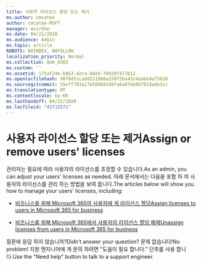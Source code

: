 ```yaml
---
title: 사용자 라이선스 할당 또는 제거
ms.author: cmcatee
author: cmcatee-MSFT
manager: mnirkhe
ms.date: 04/21/2020
ms.audience: Admin
ms.topic: article
ROBOTS: NOINDEX, NOFOLLOW
localization_priority: Normal
ms.collection: Adm_O365
ms.custom: ''
ms.assetid: 175af24e-b863-42ca-84e5-fb920f472b12
ms.openlocfilehash: 9878d51cadd211668a150f2ba43c4aabe4a75620
ms.sourcegitcommit: 55eff703a17e500681d8fa6a87eb067019ade3cc
ms.translationtype: MT
ms.contentlocale: ko-KR
ms.lasthandoff: 04/22/2020
ms.locfileid: "43712572"
---
```

# <a name="assign-or-remove-users-licenses"></a><span data-ttu-id="b15ba-102">사용자 라이선스 할당 또는 제거</span><span class="sxs-lookup"><span data-stu-id="b15ba-102">Assign or remove users' licenses</span></span>

<span data-ttu-id="b15ba-103">관리자는 필요에 따라 사용자의 라이선스를 조정할 수 있습니다.</span><span class="sxs-lookup"><span data-stu-id="b15ba-103">As an admin, you can adjust your users' licenses as needed.</span></span> <span data-ttu-id="b15ba-104">아래 문서에서는 다음을 포함 하 여 사용자의 라이선스를 관리 하는 방법을 보여 줍니다.</span><span class="sxs-lookup"><span data-stu-id="b15ba-104">The articles below will show you how to manage your users' licenses, including:</span></span>
  
- [<span data-ttu-id="b15ba-105">비즈니스를 위해 Microsoft 365의 사용자에 게 라이선스 할당</span><span class="sxs-lookup"><span data-stu-id="b15ba-105">Assign licenses to users in Microsoft 365 for business</span></span>](https://docs.microsoft.com//office365/admin/subscriptions-and-billing/assign-licenses-to-users)

- [<span data-ttu-id="b15ba-106">비즈니스를 위해 Microsoft 365에서 사용자의 라이선스 할당 해제</span><span class="sxs-lookup"><span data-stu-id="b15ba-106">Unassign licenses from users in Microsoft 365 for business</span></span>](https://docs.microsoft.com//office365/admin/subscriptions-and-billing/remove-licenses-from-users)

<span data-ttu-id="b15ba-107">질문에 응답 하지 않습니까?</span><span class="sxs-lookup"><span data-stu-id="b15ba-107">Didn't answer your question?</span></span> <span data-ttu-id="b15ba-108">문제 없습니다!</span><span class="sxs-lookup"><span data-stu-id="b15ba-108">No problem!</span></span> <span data-ttu-id="b15ba-109">지원 엔지니어에 게 문의 하려면 "도움이 필요 합니다." 단추를 사용 합니다.</span><span class="sxs-lookup"><span data-stu-id="b15ba-109">Use the "Need help" button to talk to a support engineer.</span></span>